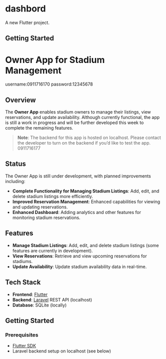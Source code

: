 # dashbord

A new Flutter project.

## Getting Started

# Owner App for Stadium Management
username:0911716170
password:12345678

## Overview
The **Owner App** enables stadium owners to manage their listings, view reservations, and update availability. Although currently functional, the app is still a work in progress and will be further developed this week to complete the remaining features.

> **Note**: The backend for this app is hosted on localhost. Please contact the developer to turn on the backend if you’d like to test the app. 0911716177

## Status
The Owner App is still under development, with planned improvements including:
- **Complete Functionality for Managing Stadium Listings**: Add, edit, and delete stadium listings more efficiently.
- **Improved Reservation Management**: Enhanced capabilities for viewing and updating reservations.
- **Enhanced Dashboard**: Adding analytics and other features for monitoring stadium reservations.

## Features
- **Manage Stadium Listings**: Add, edit, and delete stadium listings (some features are currently in development).
- **View Reservations**: Retrieve and view upcoming reservations for stadiums.
- **Update Availability**: Update stadium availability data in real-time.

## Tech Stack
- **Frontend**: [Flutter](https://flutter.dev/)
- **Backend**: [Laravel](https://laravel.com/) REST API (localhost)
- **Database**: SQLite (locally)

## Getting Started

### Prerequisites
- [Flutter SDK](https://flutter.dev/docs/get-started/install)
- Laravel backend setup on localhost (see below)




